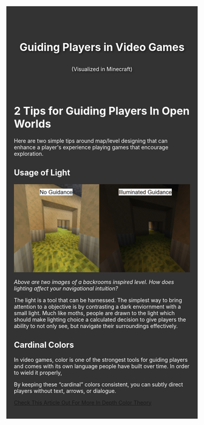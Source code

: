 <div style="background-color: #333; color: white; padding: 20px;">


<div style="background: url('BackgroundImage1919x364.png') no-repeat center top; 
            background-size: cover; 
            height: 200px; 
            display: flex; 
            flex-direction: column; 
            justify-content: center; 
            align-items: center; 
            text-align: center; 
            color: white; 
            text-shadow: 2px 2px 5px rgba(0,0,0,0.6);">

  <h1>Guiding Players in Video Games</h1>
  <p>(Visualized in Minecraft)</p>

</div>

<h1> 2 Tips for Guiding Players In Open Worlds </h1>
<p> Here are two simple tips around map/level designing that can enhance a player's experience playing games that encourage exploration. </p>

<h2> Usage of Light </h2>

  <img src="Lighting840x749">
  <p> <i>Above are two images of a backrooms inspired level. How does lighting affect your navigational intuition?</i> </p>
The light is a tool that can be harnessed. The simplest way to bring attention to a objective is by contrasting a dark enviornment with a small light. Much like moths, people are drawn to the light which should make lighting choice a calculated decision to give players the ability to not only see, but navigate their surroundings effectively. 

<h2> Cardinal Colors </h2>
<p> In video games, color is one of the strongest tools for guiding players and comes with its own language people have built over time. In order to wield it properly,</p>

<p>By keeping these “cardinal” colors consistent, you can subtly direct players without text, arrows, or dialogue. </p>
<p><a href="https://www.gamedeveloper.com/design/color-in-games-an-in-depth-look-at-one-of-game-design-s-most-useful-tools">Check This Article Out For More In Depth Color Theory</a></p>
</div>
